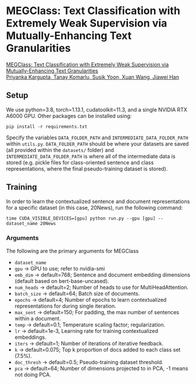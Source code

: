 # MEGClass: Text Classification with Extremely Weak Supervision via Mutually-Enhancing Text Granularities
<a href="https://arxiv.org/abs/2304.01969" target="_blank">MEGClass: Text Classification with Extremely Weak Supervision via Mutually-Enhancing Text Granularities
<br>Priyanka Kargupta, Tanay Komarlu, Susik Yoon, Xuan Wang, Jiawei Han</a>

## Setup
We use python=3.8, torch=1.13.1, cudatoolkit=11.3, and a single NVIDIA RTX A6000 GPU. Other packages can be installed using:
```
pip install -r requirements.txt
```

Specify the variables `DATA_FOLDER_PATH` and `INTERMEDIATE_DATA_FOLDER_PATH` within `utils.py`. `DATA_FOLDER_PATH` should be where your datasets are saved (all provided within the `datasets/` folder) and `INTERMEDIATE_DATA_FOLDER_PATH` is where all of the intermediate data is stored (e.g. pickle files for class-oriented sentence and class representations, where the final pseudo-training dataset is stored).

## Training
In order to learn the contextualized sentence and document representations for a specific dataset (in this case, 20News), run the following command:

```
time CUDA_VISIBLE_DEVICES=[gpu] python run.py --gpu [gpu] --dataset_name 20News
```
### Arguments
The following are the primary arguments for MEGClass

- `dataset_name`
- `gpu` $\rightarrow$ GPU to use; refer to nvidia-smi
- `emb_dim` $\rightarrow$ default=768; Sentence and document embedding dimensions (default based on bert-base-uncased).
- `num_heads` $\rightarrow$ default=2; Number of heads to use for MultiHeadAttention.
- `batch_size` $\rightarrow$ default=64; Batch size of documents.
- `epochs` $\rightarrow$ default=4; Number of epochs to learn contextualized representations for during single iteration.
- `max_sent` $\rightarrow$ default=150; For padding, the max number of sentences within a document.
- `temp` $\rightarrow$ default=0.1; Temperature scaling factor; regularization.
- `lr` $\rightarrow$ default=1e-3, Learning rate for training contextualized embeddings.
- `iters` $\rightarrow$ default=1; Number of iterations of iterative feedback.
- `k` $\rightarrow$ default=0.075; Top k proportion of docs added to each class set (7.5%).
- `doc_thresh` $\rightarrow$ default=0.5; Pseudo-training dataset threshold.
- `pca` $\rightarrow$ default=64; Number of dimensions projected to in PCA, -1 means not doing PCA.
